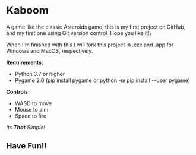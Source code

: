 # Kaboom  
A game like the classic Asteroids game, this is my first project on GitHub, and my first one using Git version control. Hope you like it!\

When I'm finished with this I will fork this project in .exe and .app for Windows and MacOS, respectively.

**Requirements:**
* Python 3.7 or higher
* Pygame 2.0 (pip install pygame or python -m pip install --user pygame)

**Controls:**
* WASD to move
* Mouse to aim
* Space to fire

*Its **That** Simple!*
## Have Fun!! 

